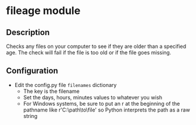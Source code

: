 # fileage module

##  Description

Checks any files on your computer to see if they are older than a specified age. The check will fail if the file is too old or if the file goes missing.

## Configuration

* Edit the config.py file `filenames` dictionary
  * The key is the filename
  * Set the days, hours, minutes values to whatever you wish
  * For Windows systems, be sure to put an r at the beginning of the pathname like r'C:\path\to\file' so Python interprets the path as a raw string
